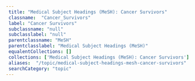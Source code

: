 ```yaml
--- 
 title: "Medical Subject Headings (MeSH): Cancer Survivors" 
 classname:  "Cancer_Survivors" 
 label: "Cancer Survivors" 
 subclassname: "null" 
 subclasslabel: "null" 
 parentclassname: "MeSH" 
 parentclasslabel: "Medical Subject Headings (MeSH)" 
 equalentCollections: [] 
 collections: ['Medical Subject Headings (MeSH): Cancer Survivors']
 aliases:  "/topic/medical-subject-headings-mesh-cancer-survivors"  
 searchCategory: "topic" 
---
```


